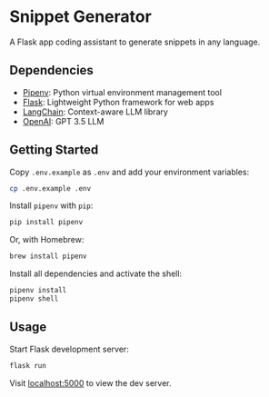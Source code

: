 # Snippet Generator

A Flask app coding assistant to generate snippets in any language.

## Dependencies

* [Pipenv](https://docs.pipenv.org/basics/): Python virtual environment management tool
* [Flask](https://flask.palletsprojects.com/): Lightweight Python framework for web apps
* [LangChain](https://www.langchain.com/): Context-aware LLM library
* [OpenAI](https://platform.openai.com/docs/overview): GPT 3.5 LLM

## Getting Started

Copy `.env.example` as `.env` and add your environment variables:

```bash
cp .env.example .env
```

Install `pipenv` with `pip`:

```bash
pip install pipenv
```

Or, with Homebrew:

```bash
brew install pipenv
```

Install all dependencies and activate the shell:

```bash
pipenv install
pipenv shell
```

## Usage

Start Flask development server:

```bash
flask run
```

Visit <a href="http://localhost:5000">localhost:5000</a> to view the dev server.